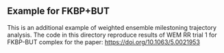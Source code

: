 ## Example for FKBP+BUT

This is an additional example of weighted ensemble milestoning trajectory analysis. The code in this directory reproduce results of WEM RR trial 1 for FKBP-BUT complex for the paper: https://doi.org/10.1063/5.0021953 
